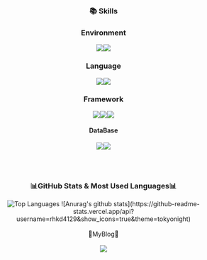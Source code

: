 <div align="center">

### 📚 Skills
<h3>Environment</h3>

  <img src="https://img.shields.io/badge/Visual%20Studio%20Code-0078d7.svg?style=for-the-badge&logo=visual-studio-code&logoColor=white"><img src="https://img.shields.io/badge/IntelliJIDEA-000000.svg?style=for-the-badge&logo=intellij-idea&logoColor=white">

   
  <h3>Language</h3>
  <img src="https://img.shields.io/badge/Python-3776AB?style=for-the-badge&logo=Python&logoColor=white"><img src="https://img.shields.io/badge/java-%23ED8B00.svg?style=for-the-badge&logo=openjdk&logoColor=white">

</span>
  <h3>Framework</h3>
    <img src="https://img.shields.io/badge/Django-092E20?style=for-the-badge&logo=Django&logoColor=white"><img src="https://img.shields.io/badge/Spring-6DB33F?style=for-the-badge&logo=Spring&logoColor=white"><img src="https://img.shields.io/badge/Spring%20Boot-6DB33F?style=for-the-badge&logo=SpringBoot&logoColor=black"/>

<h4> DataBase </h4>
<img src="https://img.shields.io/badge/Oracle-F80000?style=for-the-badge&logo=oracle&logoColor=white"><img src="https://img.shields.io/badge/postgres-%23316192.svg?style=for-the-badge&logo=postgresql&logoColor=white">

<br><br> 
<h3>📊GitHub Stats & Most Used Languages📊</h3>

  <div>
    <img src="https://github-readme-stats.vercel.app/api/top-langs/?username=rhkd4129&layout=compact" alt="Top Languages">
    ![Anurag's github stats](https://github-readme-stats.vercel.app/api?username=rhkd4129&show_icons=true&theme=tokyonight)
    
  </div>
  



<br>
📌MyBlog📌<br><br> 
<a href="https://blog.naver.com/rhkd4129"><img src="https://img.shields.io/badge/Naver-03C75A?style=for-the-badge&logo=Naver&logoColor=white"></a>

</div>
